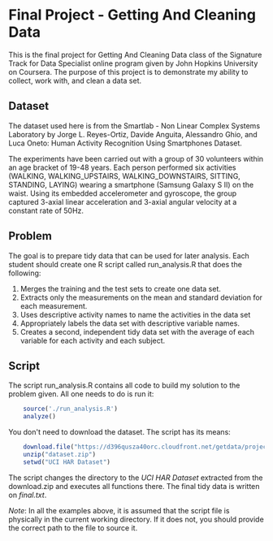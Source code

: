 # Final Project - Getting And Cleaning Data

This is the final project for Getting And Cleaning Data class of the Signature Track for Data Specialist online program given by John Hopkins University on Coursera. The purpose of this project is to demonstrate my ability to collect, work with, and clean a data set.

## Dataset

The dataset used here is from the Smartlab - Non Linear Complex Systems Laboratory by Jorge L. Reyes-Ortiz, Davide Anguita, Alessandro Ghio, and Luca Oneto: Human Activity Recognition Using Smartphones Dataset.

The experiments have been carried out with a group of 30 volunteers within an age bracket of 19-48 years. Each person performed six activities (WALKING, WALKING_UPSTAIRS, WALKING_DOWNSTAIRS, SITTING, STANDING, LAYING) wearing a smartphone (Samsung Galaxy S II) on the waist. Using its embedded accelerometer and gyroscope, the group captured 3-axial linear acceleration and 3-axial angular velocity at a constant rate of 50Hz.

## Problem

The goal is to prepare tidy data that can be used for later analysis. Each student should create one R script called run_analysis.R that does the following: 

1. Merges the training and the test sets to create one data set.
2. Extracts only the measurements on the mean and standard deviation for each measurement. 
3. Uses descriptive activity names to name the activities in the data set
4. Appropriately labels the data set with descriptive variable names. 
5. Creates a second, independent tidy data set with the average of each variable for each activity and each subject. 

## Script

The script run_analysis.R contains all code to build my solution to the problem given. All one needs to do is run it:
```R
    source('./run_analysis.R')
    analyze()
```

You don't need to download the dataset. The script has its means:
```R
    download.file("https://d396qusza40orc.cloudfront.net/getdata/projectfiles/UCI%20HAR%20Dataset.zip", destfile="dataset.zip", method="wget")
    unzip("dataset.zip")
    setwd("UCI HAR Dataset")
```

The script changes the directory to the *UCI HAR Dataset* extracted from the download.zip and executes all functions there. The final tidy data is written on *final.txt*.

*Note*: In all the examples above, it is assumed that the script file is physically in the current working directory. If it does not, you should provide the correct path to the file to source it.